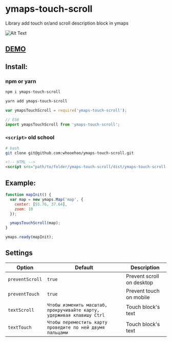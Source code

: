 # ymaps-touch-scroll
Library add touch or/and scroll description block in ymaps

![Alt Text](https://github.com/whooehoo/ymaps-touch-scroll/raw/master/gif.gif)

## [DEMO](https://whooehoo.github.io/ymaps-touch-scroll/)

## Install:

### npm or yarn

```sh
npm i ymaps-touch-scroll

yarn add ymaps-touch-scroll
```

```js
var ymapsTouchScroll = require('ymaps-touch-scroll');

// ES6
import ymapsTouchScroll from 'ymaps-touch-scroll';
```

### `<script>` old school 

```bash
# bash
git clone git@github.com:whooehoo/ymaps-touch-scroll.git
```

```html
<!-- HTML -->
<script src="path/to/folder/ymaps-touch-scroll/dist/ymaps-touch-scroll.min.js"></script>
```

## Example:

```js
function mapInit() {
  var map = new ymaps.Map('map', {
    center: [55.76, 37.64],
    zoom: 10
  });

  ymapsTouchScroll(map);
}

ymaps.ready(mapInit);
```

## Settings

Option | Default | Description
---------|-----------------------|---------
`preventScroll` | `true` | Prevent scroll on desktop
`preventTouch` | `true` | Prevent touch on mobile
`textScroll` | `Чтобы изменить масштаб, прокручивайте карту, удерживая клавишу Ctrl` | Touch block's text
`textTouch` | `Чтобы переместить карту проведите по ней двумя пальцами` | Touch block's text